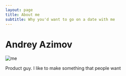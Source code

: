 ```yaml
---
layout: page
title: About me
subtitle: Why you'd want to go on a date with me
---
```


# Andrey Azimov

![me](https://andreyazimov.github.io/img/avatar-icon.png)

Product guy. I like to make something that people want

